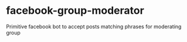 # facebook-group-moderator
Primitive facebook bot to accept posts matching phrases for moderating group
